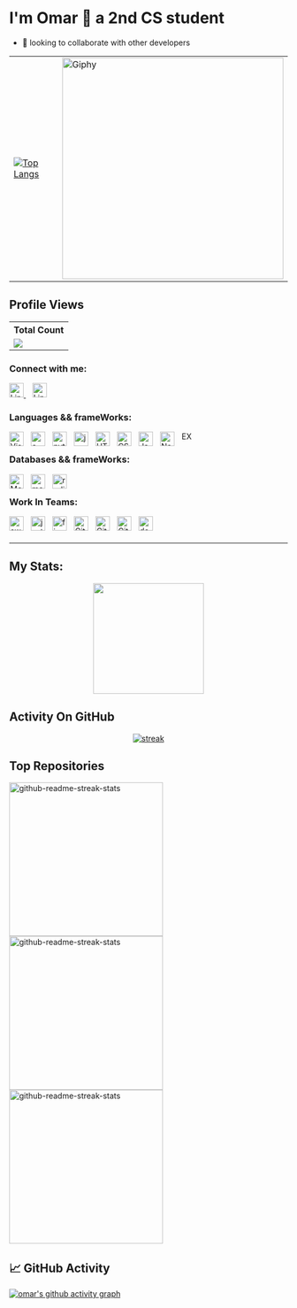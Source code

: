 # I'm Omar 👋 a 2nd CS student


- 👯 looking to collaborate with other developers

<div align="center">
  <table>
    <tr>
      <td>
        <a href="https://github.com/OmarHeriche">
          <img src="https://github-readme-stats.vercel.app/api/top-langs/?username=OmarHeriche&langs_count=6&theme=tokyonight" alt="Top Langs">
        </a>
      </td>
      <td>
        <a href="https://giphy.com/gifs/pudgypenguins-data-code-coding-2IudUHdI075HL02Pkk">
          <img src="https://media.giphy.com/media/2IudUHdI075HL02Pkk/giphy.gif" alt="Giphy" width="400">
        </a>
      </td>
    </tr>
  </table>
</div>

## Profile Views


  <table align="center">
    <tr>
     <!-- <th>Profile Views</th> -->
      <th>Total Count</th>
    </tr>
    <tr>
      <!-- <td>
        <div align="center">
          <a href="https://github.com/OmarHeriche"><img src="https://github.com/OmarHeriche" alt="@OmarHeriche" width="52" /></a>
          <br />
          <a align="center" href="https://github.com/OmarHeriche"><b>OmarHeriche</b></a>
        </b>
      </td> -->
      <!-- Profile Views -->
      <td>
         <a href="https://github.com/OmarHeriche"> <img src="https://komarev.com/ghpvc/?username=OmarHeriche&style=for-the-badge&color=brightgreen"> </a>
      </td>
    </tr>
  </table>

### Connect with me:

<a href="https://www.linkedin.com/in/your_username/">
  <img src="https://cdn.jsdelivr.net/gh/devicons/devicon/icons/linkedin/linkedin-original.svg" href="https://www.linkedin.com/in/omar-heriche-4836a4263/" width="26" alt="LinkedIn">
</a>
&nbsp;&nbsp;
<a href="https://www.instagram.com/hericheomar/">
  <img src="https://encrypted-tbn0.gstatic.com/images?q=tbn:ANd9GcS8MW5BOjG73cjujhr0R5t0eqV-0z7dVkOj5Sygv9y4gA&s" href="https://www.linkedin.com/in/omar-heriche-4836a4263/" width="26" alt="LinkedIn">
</a>

### Languages && frameWorks:

<img align="left" alt="Visual Studio Code" width="26px" src="https://cdn.jsdelivr.net/gh/devicons/devicon/icons/vscode/vscode-original.svg" style="padding-right:10px;" />

<img align="left" alt="c" width="26px" src="https://cdn.jsdelivr.net/gh/devicons/devicon/icons/c/c-original.svg" style="padding-right:10px;" />

<img align="left" alt="python" width="26px" src="https://cdn.jsdelivr.net/gh/devicons/devicon/icons/python/python-original.svg" style="padding-right:10px;" />

<img align="left" alt="java" width="26px" src="https://cdn.jsdelivr.net/gh/devicons/devicon/icons/java/java-original.svg" style="padding-right:10px;" />

<img align="left" alt="HTML5" width="26px" src="https://cdn.jsdelivr.net/gh/devicons/devicon/icons/html5/html5-original.svg" style="padding-right:10px;" />

<img align="left" alt="CSS3" width="26px" src="https://cdn.jsdelivr.net/gh/devicons/devicon/icons/css3/css3-original.svg" style="padding-right:10px;" />

<img align="left" alt="JavaScript" width="26px" src="https://cdn.jsdelivr.net/gh/devicons/devicon/icons/javascript/javascript-original.svg" style="padding-right:10px;" />

<img align="left" alt="Node.js" width="26px" src="https://cdn.jsdelivr.net/gh/devicons/devicon/icons/nodejs/nodejs-original.svg" style="padding-right:10px;" />

<p font-size="86px">EX</p>

### Databases && frameWorks:

<img align="left" alt="MongoDB" width="26px" src="https://cdn.jsdelivr.net/gh/devicons/devicon/icons/mongodb/mongodb-original.svg" style="padding-right:10px;" />

<img align="left" alt="mongoose" width="26px" color="red" src="https://icon.icepanel.io/Technology/svg/Mongoose.js.svg" style="padding-right:10px;" />

<img align="left" alt="redis" width="26px" src="https://cdn.jsdelivr.net/gh/devicons/devicon@latest/icons/redis/redis-original.svg" style="padding-right:10px;" />
<br>

### Work In Teams:

<img align="left" alt="swagger" width="26px" src="https://cdn.jsdelivr.net/gh/devicons/devicon@latest/icons/swagger/swagger-original.svg" style="padding-right:10px;" />

<img align="left" alt="jest" width="26px" color="red" src="https://cdn.jsdelivr.net/gh/devicons/devicon@latest/icons/jest/jest-plain.svg" style="padding-right:10px;" />

<img align="left" alt="figma" width="26px" color="red" src="https://cdn.jsdelivr.net/gh/devicons/devicon/icons/figma/figma-original.svg" style="padding-right:10px;" />

<img align="left" alt="Git" width="26px" src="https://cdn.jsdelivr.net/gh/devicons/devicon/icons/git/git-original.svg" style="padding-right:10px;" />

<img align="left" alt="GitHub" width="26px" src="https://user-images.githubusercontent.com/3369400/139447912-e0f43f33-6d9f-45f8-be46-2df5bbc91289.png" style="padding-right:10px;" />

<img align="left" alt="GitHub" width="26px" src="https://user-images.githubusercontent.com/3369400/139448065-39a229ba-4b06-434b-bc67-616e2ed80c8f.png" style="padding-right:10px;" />

<img align="left" alt="docker" width="26px" src="https://cdn.jsdelivr.net/gh/devicons/devicon@latest/icons/docker/docker-plain-wordmark.svg" style="padding-right:10px;" />
<br />
<br />

---

## My Stats:
<p align="center">
<img height="200px" src="https://github-readme-stats.vercel.app/api?username=OmarHeriche&hide_border=true&show_icons=true&count_private=true&theme=gruvbox&bg_color=151515">
</p>

## Activity On GitHub

<p align="center">
  <a href="https://github.com/OmarHeriche">      
<img title="stats" alt="streak" src="https://github-readme-streak-stats.herokuapp.com/?user=OmarHeriche&theme=dark&hide_border=true&stroke=f53b3b"/>
</a> 
</p>

## Top Repositories

<p align="left">
    <a href="https://github.com/OmarHeriche/CRUD-JWT-DB"><img width="278" src="https://denvercoder1-github-readme-stats.vercel.app/api/pin/?username=OmarHeriche&repo=CRUD-JWT-DB&theme=react&bg_color=1F222E&title_color=F8D866&hide_border=true&icon_color=F8D866&show_icons=false" alt="github-readme-streak-stats"></a>
   <a href="https://github.com/OmarHeriche/messenger_omar.git"><img width="278" src="https://denvercoder1-github-readme-stats.vercel.app/api/pin/?username=OmarHeriche&repo=messenger_omar&theme=react&bg_color=1F222E&title_color=F8D866&hide_border=true&icon_color=F8D866&show_icons=false" alt="github-readme-streak-stats"></a>
   <a href="https://github.com/OmarHeriche/node-express-practice"><img width="278" src="https://denvercoder1-github-readme-stats.vercel.app/api/pin/?username=OmarHeriche&repo=node-express-practice&theme=react&bg_color=1F222E&title_color=F8D866&hide_border=true&icon_color=F8D866&show_icons=false" alt="github-readme-streak-stats"></a>
  </p>


  ## 📈 GitHub Activity

[![omar's github activity graph](https://github-readme-activity-graph.vercel.app/graph?username=OmarHeriche&theme=react-dark	)](https://github.com/ashutosh00710/github-readme-activity-graph)
</div>








